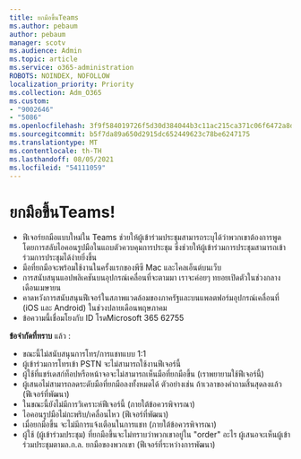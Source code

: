 ```yaml
---
title: ยกมือขึ้นTeams
ms.author: pebaum
author: pebaum
manager: scotv
ms.audience: Admin
ms.topic: article
ms.service: o365-administration
ROBOTS: NOINDEX, NOFOLLOW
localization_priority: Priority
ms.collection: Adm_O365
ms.custom:
- "9002646"
- "5086"
ms.openlocfilehash: 3f9f584019726f5d30d384044b3c11ac215ca371c06f6472a8d479b38ccaf537
ms.sourcegitcommit: b5f7da89a650d2915dc652449623c78be6247175
ms.translationtype: MT
ms.contentlocale: th-TH
ms.lasthandoff: 08/05/2021
ms.locfileid: "54111059"
---
```

# <a name="raise-your-hand-in-teams"></a>ยกมือขึ้นTeams!

- ฟีเจอร์ยกมือแบบใหม่ใน Teams ช่วยให้ผู้เข้าร่วมประชุมสามารถระบุได้ว่าพวกเขาต้องการพูดโดยการสลับไอคอนรูปมือในแถบตัวควบคุมการประชุม ซึ่งช่วยให้ผู้เข้าร่วมการประชุมสามารถเข้าร่วมการประชุมได้ง่ายยิ่งขึ้น
- มือที่ยกมือจะพร้อมใช้งานในครั้งแรกของพีซี Mac และไคลเอ็นต์บนเว็บ
- การสนับสนุนแอปพลิเคชันบนอุปกรณ์เคลื่อนที่จะตามมา เราจะค่อยๆ ทยอยเปิดตัวในช่วงกลางเดือนเมษายน
- คาดหวังการสนับสนุนฟีเจอร์ในสภาพแวดล้อมของภาครัฐและบนแพลตฟอร์มอุปกรณ์เคลื่อนที่ (iOS และ Android) ในช่วงปลายเดือนพฤษภาคม
- ข้อความนี้เชื่อมโยงกับ ID โรดMicrosoft 365 62755

**ข้อจํากัดที่ทราบ** แล้ว :

- ขณะนี้ไม่สนับสนุนการโทร/การแชทแบบ 1:1
- ผู้เข้าร่วมการโทรเข้า PSTN จะไม่สามารถใช้งานฟีเจอร์นี้
- ผู้ใช้ที่แชร์เดสก์ท็อปหรือหน้าจอจะไม่สามารถเห็นมือที่ยกมือขึ้น (เราพยายามใช้ฟีเจอร์นี้)
- ผู้เสนอไม่สามารถลดระดับมือที่ยกมือลงทั้งหมดได้ ตัวอย่างเช่น ถ้าเวลาของคําถามสิ้นสุดลงแล้ว (ฟีเจอร์ที่พัฒนา)
- ในขณะนี้ยังไม่มีการวิเคราะห์ฟีเจอร์นี้ (ภายใต้ข้อควรพิจารณา)
- ไอคอนรูปมือไม่กะพริบ/เคลื่อนไหว (ฟีเจอร์ที่พัฒนา)
- เมื่อยกมือขึ้น จะไม่มีการแจ้งเตือนในการแชท (ภายใต้ข้อควรพิจารณา)
- ผู้ใช้ (ผู้เข้าร่วมประชุม) ที่ยกมือขึ้นจะไม่ทราบว่าพวกเขาอยู่ใน "order" อะไร ผู้เสนอจะเห็นผู้เข้าร่วมประชุมตามล.ก.ล. ยกมือของพวกเขา (ฟีเจอร์ที่ระหว่างการพัฒนา)

